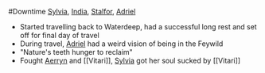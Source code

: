 #Downtime 
[Sylvia](PCs/Past/Sylvia.md), [India](PCs/Current/India.md), [Stalfor](PCs/Current/Stalfor.md), [Adriel](PCs/Current/Adriel.md)

- Started travelling back to Waterdeep, had a successful long rest and set off for final day of travel
- During travel, [Adriel](PCs/Current/Adriel.md) had a weird vision of being in the Feywild
- "Nature's teeth hunger to reclaim"
- Fought [Aerryn](NPCs/Living/Aerryn.md) and [[Vitari]], [Sylvia](PCs/Past/Sylvia.md) got her soul sucked by [[Vitari]]